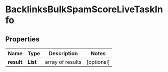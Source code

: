 # BacklinksBulkSpamScoreLiveTaskInfo


## Properties

| Name | Type | Description | Notes |
|------------ | ------------- | ------------- | -------------|
**result** | **List<BacklinksBulkSpamScoreLiveResultInfo>** | array of results |[optional]|